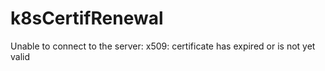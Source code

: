 # k8sCertifRenewal
Unable to connect to the server: x509: certificate has expired or is not yet valid
